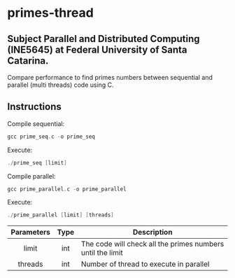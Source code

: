 # primes-thread

## Subject Parallel and Distributed Computing (INE5645) at Federal University of Santa Catarina.

Compare performance to find primes numbers between sequential and parallel (multi threads) code using C.

## Instructions
Compile sequential:
```c
gcc prime_seq.c -o prime_seq
```
Execute:
```c
./prime_seq [limit]
```

Compile parallel:
```c
gcc prime_parallel.c -o prime_parallel
```
Execute:
```c
./prime_parallel [limit] [threads]
```


| Parameters | Type | Description  |
| :-----: |:-----:| ----- |
| limit     | int | The code will check all the primes numbers until the limit |
| threads     | int | Number of thread to execute in parallel  |

